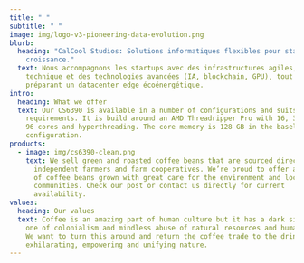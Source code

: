 ```yaml
---
title: " "
subtitle: " "
image: img/logo-v3-pioneering-data-evolution.png
blurb:
  heading: "CalCool Studios: Solutions informatiques flexibles pour startups en
    croissance."
  text: Nous accompagnons les startups avec des infrastructures agiles, du conseil
    technique et des technologies avancées (IA, blockchain, GPU), tout en
    préparant un datacenter edge écoénergétique.
intro:
  heading: What we offer
  text: Our CS6390 is available in a number of configurations and suits all the
    requirements. It is build around an AMD Threadripper Pro with 16, 32, 64 or
    96 cores and hyperthreading. The core memory is 128 GB in the baseline
    configuration.
products:
  - image: img/cs6390-clean.png
    text: We sell green and roasted coffee beans that are sourced directly from
      independent farmers and farm cooperatives. We’re proud to offer a variety
      of coffee beans grown with great care for the environment and local
      communities. Check our post or contact us directly for current
      availability.
values:
  heading: Our values
  text: Coffee is an amazing part of human culture but it has a dark side too –
    one of colonialism and mindless abuse of natural resources and human lives.
    We want to turn this around and return the coffee trade to the drink’s
    exhilarating, empowering and unifying nature.
---
```

